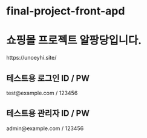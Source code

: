 # final-project-front-apd
<h1>쇼핑몰 프로젝트 알팡당입니다.</h1>
https://unoeyhi.site/
<h2>테스트용 로그인 ID / PW </h2>
test@example.com / 123456
<h2>테스트용 관리자 ID / PW </h2>
admin@example.com / 123456
